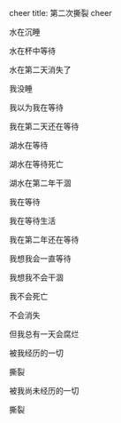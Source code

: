 cheer
title: 第二次撕裂
cheer

水在沉睡

水在杯中等待

水在第二天消失了

我没睡

我以为我在等待

我在第二天还在等待

湖水在等待

湖水在等待死亡

湖水在第二年干涸

我在等待

我在等待生活

我在第二年还在等待

我想我会一直等待

我想我不会干涸

我不会死亡

不会消失

但我总有一天会腐烂

被我经历的一切

撕裂

被我尚未经历的一切

撕裂
